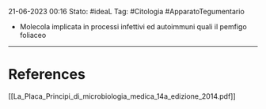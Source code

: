 21-06-2023 00:16
Stato: #ideaL
Tag: #Citologia #ApparatoTegumentario

- Molecola implicata in processi infettivi ed autoimmuni quali il pemfigo foliaceo








---
# References 
[[La_Placa_Principi_di_microbiologia_medica_14a_edizione_2014.pdf]]